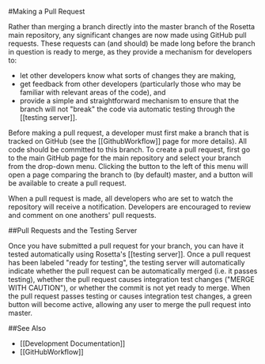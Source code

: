 #Making a Pull Request

Rather than merging a branch directly into the master branch of the Rosetta main repository, any significant changes are now made using GitHub pull requests. 
These requests can (and should) be made long before the branch in question is ready to merge, as they provide a mechanism for developers to:
-	let other developers know what sorts of changes they are making, 
-	get feedback from other developers (particularly those who may be familiar with relevant areas of the code), and 
-	provide a simple and straightforward mechanism to ensure that the branch will not "break" the code via automatic testing through the [[testing server]].

Before making a pull request, a developer must first make a branch that is tracked on GitHub (see the [[GithubWorkflow]] page for more details).
All code should be committed to this branch.
To create a pull request, first go to the main GitHub page for the main repository and select your branch from the drop-down menu.
Clicking the button to the left of this menu will open a page comparing the branch to (by default) master, and a button will be available to create a pull request. 

When a pull request is made, all developers who are set to watch the repository will receive a notification. Developers are encouraged to review and comment on one anothers' pull requests.


##Pull Requests and the Testing Server

Once you have submitted a pull request for your branch, you can have it tested automatically using Rosetta's [[testing server]]. Once a pull request has been labeled "ready for testing", the testing server will automatically indicate whether the pull request can be automatically merged (i.e. it passes testing), whether the pull request causes integration test changes ("MERGE WITH CAUTION"), or whether the commit is not yet ready to merge.  When the pull request passes testing or causes integration test changes, a green button will become active, allowing any user to merge the pull request into master.  

##See Also

* [[Development Documentation]]
* [[GitHubWorkflow]]
